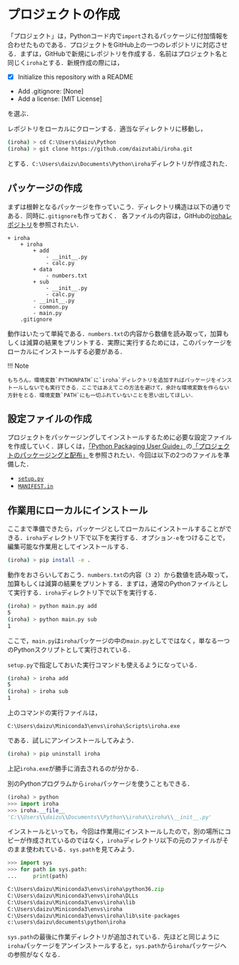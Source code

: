 # プロジェクトの作成

「プロジェクト」は，Pythonコード内で`import`されるパッケージに付加情報を合わせたものである．プロジェクトをGitHub上の一つのレポジトリに対応させる．まずは，GitHubで新規にレポジトリを作成する．名前はプロジェクト名と同じく`iroha`とする．新規作成の際には，

* [x] Initialize this repository with a README
* Add .gitignore: [None]
* Add a license: [MIT License]

を選ぶ．

レポジトリをローカルにクローンする．適当なディレクトリに移動し，

```bash
(iroha) > cd C:\Users\daizu\Python
(iroha) > git clone https://github.com/daizutabi/iroha.git
```

とする．`C:\Users\daizu\Documents\Python\iroha`ディレクトリが作成された．


## パッケージの作成

まずは根幹となるパッケージを作っていこう．ディレクトリ構造は以下の通りである．同時に`.gitignore`も作っておく． 各ファイルの内容は，GitHubの[irohaレポジトリ](https://github.com/daizutabi/iroha/tree/master/iroha)を参照されたい．

```
+ iroha
    + iroha
        + add
            - __init__.py
            - calc.py
        + data
            - numbers.txt
        + sub
            - __init__.py
            - calc.py
        - __init__.py
        - common.py
        - main.py
    .gitignore
```

動作はいたって単純である．`numbers.txt`の内容から数値を読み取って，加算もしくは減算の結果をプリントする．実際に実行するためには，このパッケージをローカルにインストールする必要がある．

!!! Note

    もちろん，環境変数`PYTHONPATH`に`iroha`ディレクトリを追加すればパッケージをインストールしないでも実行できる．ここではあえてこの方法を避けて，余計な環境変数を作らない方針をとる．環境変数`PATH`にも一切ふれていないことを思い出してほしい．

## 設定ファイルの作成

プロジェクトをパッケージングしてインストールするために必要な設定ファイルを作成していく．詳しくは，[「Python Packaging User Guide」](http://python-packaging-user-guide-ja.readthedocs.io/ja/latest/index.html)の[「プロジェクトのパッケージングと配布」](http://python-packaging-user-guide-ja.readthedocs.io/ja/latest/distributing.html#id4)を参照されたい．今回は以下の2つのファイルを準備した．


* [`setup.py`](https://github.com/daizutabi/iroha/blob/master/setup.py)
* [`MANIFEST.in`](https://github.com/daizutabi/iroha/blob/master/MANIFEST.in)


## 作業用にローカルにインストール

ここまで準備できたら，パッケージとしてローカルにインストールすることができる．`iroha`ディレクトリ下で以下を実行する．オプション`-e`をつけることで，編集可能な作業用としてインストールする．

```bash
(iroha) > pip install -e .
```

動作をおさらいしておこう．`numbers.txt`の内容（`3 2`）から数値を読み取って，加算もしくは減算の結果をプリントする．まずは，通常のPythonファイルとして実行する．`iroha`ディレクトリ下で以下を実行する．

```bash
(iroha) > python main.py add
5
(iroha) > python main.py sub
1
```

ここで，`main.py`は`iroha`パッケージの中の`main.py`としてではなく，単なる一つのPythonスクリプトとして実行されている．

`setup.py`で指定しておいた実行コマンドも使えるようになっている．

```bash
(iroha) > iroha add
5
(iroha) > iroha sub
1
```

上のコマンドの実行ファイルは，

```
C:\Users\daizu\Miniconda3\envs\iroha\Scripts\iroha.exe
```

である．試しにアンインストールしてみよう．

```bash
(iroha) > pip uninstall iroha
```

上記`iroha.exe`が勝手に消去されるのが分かる．

別のPythonプログラムから`iroha`パッケージを使うこともできる．

```python
(iroha) > python
>>> import iroha
>>> iroha.__file__
'C:\\Users\\daizu\\Documents\\Python\\iroha\\iroha\\__init__.py'
```

インストールといっても，今回は作業用にインストールしたので，別の場所にコピーが作成されているのではなく，`iroha`ディレクトリ以下の元のファイルがそのまま使われている．`sys.path`を見てみよう．

```python
>>> import sys
>>> for path in sys.path:
...     print(path)

C:\Users\daizu\Miniconda3\envs\iroha\python36.zip
C:\Users\daizu\Miniconda3\envs\iroha\DLLs
C:\Users\daizu\Miniconda3\envs\iroha\lib
C:\Users\daizu\Miniconda3\envs\iroha
C:\Users\daizu\Miniconda3\envs\iroha\lib\site-packages
c:\users\daizu\documents\python\iroha
```

`sys.path`の最後に作業ディレクトリが追加されている．先ほどと同じように`iroha`パッケージをアンインストールすると，`sys.path`から`iroha`パッケージへの参照がなくなる．
